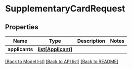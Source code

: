# SupplementaryCardRequest

## Properties
Name | Type | Description | Notes
------------ | ------------- | ------------- | -------------
**applicants** | [**list[Applicant]**](Applicant.md) |  | 

[[Back to Model list]](../README.md#documentation-for-models) [[Back to API list]](../README.md#documentation-for-api-endpoints) [[Back to README]](../README.md)

